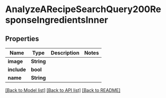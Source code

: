 # AnalyzeARecipeSearchQuery200ResponseIngredientsInner

## Properties

Name | Type | Description | Notes
------------ | ------------- | ------------- | -------------
**image** | **String** |  | 
**include** | **bool** |  | 
**name** | **String** |  | 

[[Back to Model list]](../README.md#documentation-for-models) [[Back to API list]](../README.md#documentation-for-api-endpoints) [[Back to README]](../README.md)


